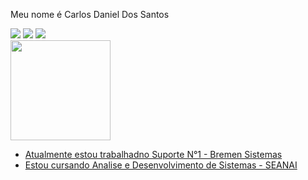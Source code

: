 Meu nome é
Carlos Daniel Dos Santos

<div>
<a href="https://www.instagram.com/carlossdanniel_/" target="_blank"><img loading="lazy" src="https://img.shields.io/badge/-Instagram-%23E4405F?style=for-the-badge&logo=instagram&logoColor=white" target="_blank"></a>
<a href = "carlossdannielsantos@gmail.com"><img loading="lazy" src="https://img.shields.io/badge/Gmail-D14836?style=for-the-badge&logo=gmail&logoColor=white" target="_blank"></a>
<a href="https://www.linkedin.com/in/carlos-daniel-dos-santos-9b71861b1/" target="_blank"><img loading="lazy" src="https://img.shields.io/badge/-LinkedIn-%230077B5?style=for-the-badge&logo=linkedin&logoColor=white" target="_blank"></a>   
</div>


<div>
<a href="https://github.com/carlossdanniel7">
<img loading="lazy" height="160em" src="https://github-readme-stats.vercel.app/api?username=carlossdanniel7&show_icons=true&theme=dracula&include_all_commits=true&count_private=true"/>
</div>


- Atualmente estou trabalhadno Suporte N°1 - Bremen Sistemas
- Estou cursando Analise e Desenvolvimento de Sistemas - SEANAI

